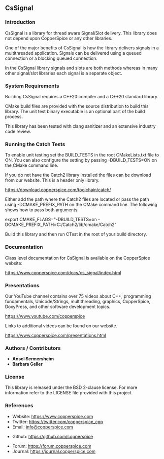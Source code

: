 ## CsSignal

### Introduction

CsSignal is a library for thread aware Signal/Slot delivery. This library does not depend upon CopperSpice or any
other libraries.

One of the major benefits of CsSignal is how the library delivers signals in a multithreaded application. Signals can
be delivered using a queued connection or a blocking queued connection.

In the CsSignal library signals and slots are both methods whereas in many other signal/slot libraries each signal is
a separate object.


### System Requirements

Building CsSignal requires a C++20 compiler and a C++20 standard library.

CMake build files are provided with the source distribution to build this library. The unit test binary executable is
an optional part of the build process.

This library has been tested with clang sanitizer and an extensive industry code review.


### Running the Catch Tests

To enable unit testing set the BUILD_TESTS in the root CMakeLists.txt file to ON. You can also configure the
setting by passing -DBUILD_TESTS=ON on the CMake command line.

If you do not have the Catch2 library installed the files can be download from our website. This is a header
only library.

https://download.copperspice.com/toolchain/catch/

Either add the path where the Catch2 files are located or pass the path using -DCMAKE_PREFIX_PATH on the CMake
command line. The following shows how to pass both arguments.

export CMAKE_FLAGS="-DBUILD_TESTS=on -DCMAKE_PREFIX_PATH=C:/Catch2/lib/cmake/Catch2"

Build this library and then run CTest in the root of your build directory.


### Documentation

Class level documentation for CsSignal is available on the CopperSpice website:

https://www.copperspice.com/docs/cs_signal/index.html


### Presentations

Our YouTube channel contains over 75 videos about C++, programming fundamentals, Unicode/Strings, multithreading,
graphics, CopperSpice, DoxyPress, and other software development topics.

https://www.youtube.com/copperspice

Links to additional videos can be found on our website.

https://www.copperspice.com/presentations.html


### Authors / Contributors

* **Ansel Sermersheim**
* **Barbara Geller**


### License

This library is released under the BSD 2-clause license. For more information refer to the LICENSE file provided with
this project.


### References

 * Website:  https://www.copperspice.com
 * Twitter:  https://twitter.com/copperspice_cpp
 * Email:    info@copperspice.com

<!-- -->
 * Github:   https://github.com/copperspice

<!-- -->
 * Forum:    https://forum.copperspice.com
 * Journal:  https://journal.copperspice.com

